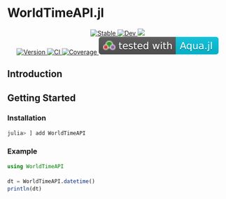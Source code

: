 # WorldTimeAPI.jl

<div align="center">
    <a href="https://raphasampaio.github.io/WorldTimeAPI.jl/stable">
        <img src="https://img.shields.io/badge/docs-stable-blue.svg" alt="Stable">
    </a>
    <a href="https://raphasampaio.github.io/WorldTimeAPI.jl/dev">
        <img src="https://img.shields.io/badge/docs-dev-blue.svg" alt="Dev">
    </a>
    <a href="https://pkgs.genieframework.com?packages=WorldTimeAPI">
        <img src="https://shields.io/endpoint?url=https://pkgs.genieframework.com/api/v1/badge/WorldTimeAPI/label:-sep:">
    </a>
    <br>
    <a href="https://juliahub.com/ui/Packages/WorldTimeAPI/sHGR0">
        <img src="https://juliahub.com/docs/WorldTimeAPI/version.svg" alt="Version"/>
    </a>
    <a href="https://github.com/raphasampaio/WorldTimeAPI.jl/actions/workflows/CI.yml">
        <img src="https://github.com/raphasampaio/WorldTimeAPI.jl/actions/workflows/CI.yml/badge.svg" alt="CI"/>
    </a>
    <a href="https://codecov.io/gh/raphasampaio/WorldTimeAPI.jl">
        <img src="https://codecov.io/gh/raphasampaio/WorldTimeAPI.jl/branch/main/graph/badge.svg" alt="Coverage"/>
    </a>
    <a href="https://github.com/JuliaTesting/Aqua.jl">
        <img src="https://raw.githubusercontent.com/JuliaTesting/Aqua.jl/master/badge.svg" alt="Coverage"/>
    </a>
</div>

## Introduction

## Getting Started

### Installation

```julia
julia> ] add WorldTimeAPI
```

### Example
```julia
using WorldTimeAPI

dt = WorldTimeAPI.datetime()
println(dt)
```
